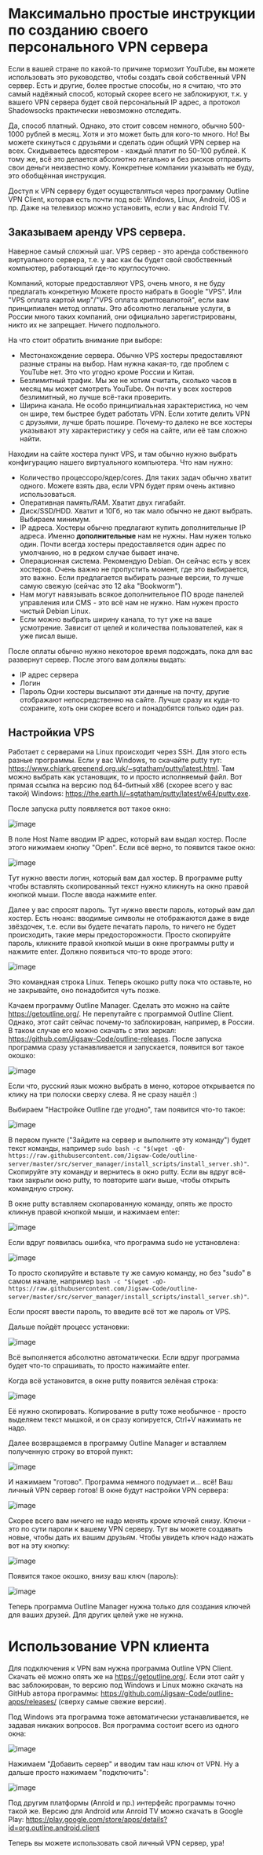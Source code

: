 # Максимально простые инструкции по созданию своего персонального VPN сервера

Если в вашей стране по какой-то причине тормозит YouTube, вы можете использовать это руководство, чтобы создать свой собственный VPN сервер. Есть и другие, более простые способы, но я считаю, что это самый надёжный способ, который скорее всего не заблокируют, т.к. у вашего VPN сервера будет свой персональный IP адрес, а протокол Shadowsocks практически невозможно отследить.

Да, способ платный. Однако, это стоит совсем немного, обычно 500-1000 рублей в месяц. Хотя и это может быть для кого-то много. Но! Вы можете скинуться с друзьями и сделать один общий VPN сервер на всех. Скидываетесь вдесятером - каждый платит по 50-100 рублей. К тому же, всё это делается абсолютно легально и без рисков отправить свои деньги неизвестно кому. Конкретные компании указывать не буду, это обобщённая инструкция.

Доступ к VPN серверу будет осуществляться через программу Outline VPN Client, которая есть почти под всё: Windows, Linux, Android, iOS и пр. Даже на телевизор можно установить, если у вас Android TV.

## Заказываем аренду VPS сервера.
Наверное самый сложный шаг. VPS сервер - это аренда собственного виртуального сервера, т.е. у вас как бы будет свой свобственный компьютер, работающий где-то круглосуточно.

Компаний, которые предоставляют VPS, очень много, я не буду предлагать конкретную Можете просто набрать в Google "VPS". Или "VPS оплата картой мир"/"VPS оплата криптовалютой", если вам принципиален метод оплаты. Это абсолютно легальные услуги, в России много таких компаний, они официально зарегистрированы, никто их не запрещает. Ничего подпольного.

На что стоит обратить внимание при выборе:
* Местонахождение сервера. Обычно VPS хостеры предоставляют разные страны на выбор. Нам нужна какая-то, где проблем с YouTube нет. Это что угодно кроме России и Китая.
* Безлимитный трафик. Мы же не хотим считать, сколько часов в месяц мы может смотреть YouTube. Он почти у всех хостеров безлимитный, но лучше всё-таки проверить.
* Ширина канала. Не особо принципиальная характеристика, но чем он шире, тем быстрее будет работать VPN. Если хотите делить VPN с друзьями, лучше брать пошире. Почему-то далеко не все хостеры указывают эту характеристику у себя на сайте, или её там сложно найти.

Находим на сайте хостера пункт VPS, и там обычно нужно выбрать конфигурацию нашего виртуального компьютера. Что нам нужно:
* Количество процессоро/ядер/cores. Для таких задач обычно хватит одного. Можете взять два, если VPN будет прям очень активно использоваться.
* Оперативная память/RAM. Хватит двух гигабайт.
* Диск/SSD/HDD. Хватит и 10Гб, но так мало обычно не дают выбрать. Выбираем минимум.
* IP адреса. Хостеры обычно предлагают купить дополнительные IP адреса. Именно **дополнительные** нам не нужны. Нам нужен только один. Почти всегда хостеры предоставляется один адрес по умолчанию, но в редком случае бывает иначе.
* Операционная система. Рекомендую Debian. Он сейчас есть у всех хостеров. Очень важно не пропустить момент, где это выбирается, это важно. Если предлагается выбирать разные версии, то лучше самую свежую (сейчас это 12 aka "Bookworm").
* Нам могут навязывать всякое дополнительное ПО вроде панелей управления или CMS - это всё нам не нужно. Нам нужен просто чистый Debian Linux.
* Если можно выбрать ширину канала, то тут уже на ваше усмотрение. Зависит от целей и количества пользователей, как я уже писал выше.

После оплаты обычно нужно некоторое время подождать, пока для вас развернут сервер. После этого вам должны выдать:
* IP адрес сервера
* Логин
* Пароль
Одни хостеры высылают эти данные на почту, другие отображают непосредственно на сайте. Лучше сразу их куда-то сохраните, хоть они скорее всего и понадобятся только один раз.

## Настройкиа VPS
Работает с серверами на Linux происходит через SSH. Для этого есть разные программы. Если у вас Windows, то скачайте putty тут: https://www.chiark.greenend.org.uk/~sgtatham/putty/latest.html. Там можно выбрать как установщик, то и просто исполняемый файл. Вот прямая ссылка на версию под 64-битный x86 (скорее всего у вас такой) Windows: https://the.earth.li/~sgtatham/putty/latest/w64/putty.exe.

После запуска putty появляется вот такое окно:

![image](https://github.com/user-attachments/assets/77b2e90f-9c52-4be5-b093-10d630f5f48e)

В поле Host Name вводим IP адрес, который вам выдал хостер. После этого нижимаем кнопку "Open". Если всё верно, то появится такое окно:

![image](https://github.com/user-attachments/assets/8e5630b4-41b7-48f0-b723-02c338320189)

Тут нужно ввести логин, который вам дал хостер. В программе putty чтобы вставлять скопированный текст нужно кликнуть на окно правой кнопкой мыши. После ввода нажмите enter.

Далее у вас спросят пароль. Тут нужно ввести пароль, который вам дал хостер. Есть нюанс: вводимые символы не отображаются даже в виде звёздочек, т.е. если вы будете печатать пароль, то ничего не будет происходить, такие меры предосторожности. Просто скопируйте пароль, кликните правой кнопкой мыши в окне программы putty и нажмите enter. Должно появиться что-то вроде этого:

![image](https://github.com/user-attachments/assets/38e64c86-68ef-4780-943d-4b42e030e4be)

Это командная строка Linux. Теперь окошко putty пока что оставьте, но не закрывайте, оно понадобится чуть позже.

Качаем программу Outline Manager. Сделать это можно на сайте https://getoutline.org/. Не перепутайте с программой Outline Client. Однако, этот сайт сейчас почему-то заблокирован, например, в России. В таком случае его можно скачать с этих зеркал: https://github.com/Jigsaw-Code/outline-releases. После запуска программа сразу устанавливается и запускается, появится вот такое окошко:

![image](https://github.com/user-attachments/assets/721542cf-8e74-45a4-b40a-13117d2e63a2)

Если что, русский язык можно выбрать в меню, которое открывается по клику на три полоски сверху слева. Я не сразу нашёл :)

Выбираем "Настройке Outline где угодно", там появится что-то такое:

![image](https://github.com/user-attachments/assets/7abedc75-cee7-4398-95cf-69e9a737fa4d)

В первом пункте ("Зайдите на сервер и выполните эту команду") будет текст команды, например `sudo bash -c "$(wget -qO- https://raw.githubusercontent.com/Jigsaw-Code/outline-server/master/src/server_manager/install_scripts/install_server.sh)"`. Скопируйте эту команду и вернитесь в окно putty. Если вы вдруг всё-таки закрыли окно putty, то повторите шаги выше, чтобы открыть командную строку.

В окне putty вставляем скопарованную команду, опять же просто кликнув правой кнопкой мыши, и нажимаем enter:

![image](https://github.com/user-attachments/assets/3a49a67f-b7f5-4cda-8edc-0dd4b907aabb)

Если вдруг появилась ошибка, что программа sudo не установлена:

![image](https://github.com/user-attachments/assets/bbd60d33-7058-4825-a813-d5242e00f35b)

То просто скопируйте и вставьте ту же самую команду, но без "sudo" в самом начале, например `bash -c "$(wget -qO- https://raw.githubusercontent.com/Jigsaw-Code/outline-server/master/src/server_manager/install_scripts/install_server.sh)"`.

Если просят ввести пароль, то введите всё тот же пароль от VPS.

Дальше пойдёт процесс установки:

![image](https://github.com/user-attachments/assets/4774e324-2065-4dd2-8ce6-3d049a1e43e7)

Всё выполняется абсолютно автоматически. Если вдруг программа будет что-то спрашивать, то просто нажимайте enter.

Когда всё установится, в окне putty появится зелёная строка:

![image](https://github.com/user-attachments/assets/c863344c-8a9d-4e32-8c68-7370c9e3bf5b)

Её нужно скопировать. Копирование в putty тоже необычное - просто выделяем текст мышкой, и он сразу копируется, Ctrl+V нажимать не надо.

Далее возвращаемся в программу Outline Manager и вставляем полученную строку во второй пункт:

![image](https://github.com/user-attachments/assets/c920a63a-75a6-4eb8-8e4b-4a51d5fde008)

И нажимаем "готово". Программа немного подумает и... всё! Ваш личный VPN сервер готов! В окне будут настройки VPN сервера:

![image](https://github.com/user-attachments/assets/a924d92a-701e-441b-b60a-0747f00d2236)

Скорее всего вам ничего не надо менять кроме ключей снизу. Ключи - это по сути пароли к вашему VPN серверу. Тут вы можете создавать новые, чтобы дать их вашим друзьям. Чтобы увидеть ключ надо нажать вот на эту кнопку:

![image](https://github.com/user-attachments/assets/9bd04532-2854-4299-954c-90d60fe07996)

Появится такое окошко, внизу ваш ключ (пароль):

![image](https://github.com/user-attachments/assets/96529837-49d3-4ce2-9991-f80518c9414a)

Теперь программа Outline Manager нужна только для создания ключей для ваших друзей. Для других целей уже не нужна.

# Использование VPN клиента

Для подключения к VPN вам нужна программа Outline VPN Client. Скачать её можно опять же на https://getoutline.org/. Если этот сайт у вас заблокирован, то версию под Windows и Linux можно скачать на GitHub автора программы: https://github.com/Jigsaw-Code/outline-apps/releases/ (сверху самые свежие версии).

Под Windows эта программа тоже автоматически устанавливается, не задавая никаких вопросов. Вся программа состоит всего из одного окна:

![image](https://github.com/user-attachments/assets/ccd9ca7b-35a6-418d-9526-06c0f3f2fdf2)

Нажимаем "Добавить сервер" и вводим там наш ключ от VPN. Ну а дальше просто нажимаем "подключить":

![image](https://github.com/user-attachments/assets/607796ab-5f85-4259-a821-00b243413e90)

Под другим платформы (Anroid и пр.) интерфейс программы точно такой же. Версию для Android или Anroid TV можно скачать в Google Play: https://play.google.com/store/apps/details?id=org.outline.android.client

Теперь вы можете использовать свой личный VPN сервер, ура!


